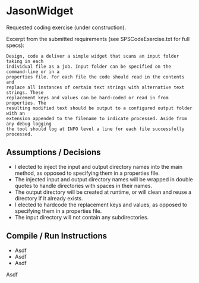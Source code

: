 # JasonWidget
Requested coding exercise (under construction).

Excerpt from the submitted requirements (see SPSCodeExercise.txt for full specs):

    Design, code a deliver a simple widget that scans an input folder taking in each
    individual file as a job. Input folder can be specified on the command-line or in a
    properties file. For each file the code should read in the contents and
    replace all instances of certain text strings with alternative text strings. These
    replacement keys and values can be hard-coded or read in from properties. The
    resulting modified text should be output to a configured output folder with an
    extension appended to the filename to indicate processed. Aside from any debug logging
    the tool should log at INFO level a line for each file successfully processed.

## Assumptions / Decisions

* I elected to inject the input and output directory names into the main method, as opposed to specifying them in a properties file.
* The injected input and output directory names will be wrapped in double quotes to handle directories with spaces in their names.
* The output directory will be created at runtime, or will clean and reuse a directory if it already exists.
* I elected to hardcode the replacement keys and values, as opposed to specifying them in a properties file.
* The input directory will not contain any subdirectories.

## Compile / Run Instructions

* Asdf
* Asdf
* Asdf

Asdf
